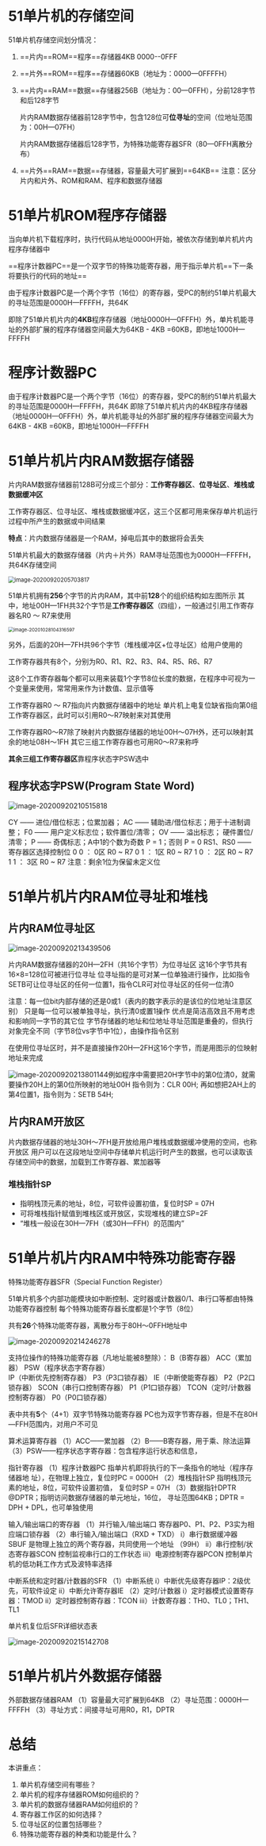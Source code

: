 # 51单片机的存储空间

51单片机存储空间划分情况：

1. ==片内==ROM==程序==存储器4KB 0000--0FFF

2. ==片外==ROM==程序==存储器60KB（地址为：0000—0FFFFH）

3. ==片内==RAM==数据==存储器256B（地址为：00—0FFH），分前128字节和后128字节

   片内RAM数据存储器前128字节中，包含128位可**位寻址**的空间（位地址范围为：00H—07FH）

   片内RAM数据存储器后128字节，为特殊功能寄存器SFR（80—0FFH离散分布）

4. ==片外==RAM==数据==存储器，容量最大可扩展到==64KB==
   注意：区分片内和片外、ROM和RAM、程序和数据存储器

# 51单片机ROM程序存储器

当向单片机下载程序时，执行代码从地址0000H开始，被依次存储到单片机片内程序存储器中

==程序计数器PC==是一个双字节的特殊功能寄存器，用于指示单片机==下一条将要执行的代码的地址==

由于程序计数器PC是一个两个字节（16位）的寄存器，受PC的制约51单片机最大的寻址范围是0000H—FFFFH，共64K

即除了51单片机片内的**4KB**程序存储器（地址0000H—0FFFH）外，单片机能寻址的外部扩展的程序存储器空间最大为64KB - 4KB =60KB，即地址1000H—FFFFH

# 程序计数器PC

由于程序计数器PC是一个两个字节（16位）的寄存器，受PC的制约51单片机最大的寻址范围是0000H—FFFFH，共64K
即除了51单片机片内的4KB程序存储器（地址0000H—0FFFH）外，单片机能寻址的外部扩展的程序存储器空间最大为64KB - 4KB =60KB，即地址1000H—FFFFH

# 51单片机片内RAM数据存储器

片内RAM数据存储器前128B可分成三个部分：**工作寄存器区**、**位寻址区**、**堆栈或数据缓冲区**

工作寄存器区、位寻址区、堆栈或数据缓冲区，这三个区都可用来保存单片机运行过程中所产生的数据或中间结果

**特点**：片内数据存储器是一个RAM，掉电后其中的数据将会丢失

51单片机最大的数据存储器（片内＋片外）RAM寻址范围也为0000H—FFFFH，共64K存储空间

<img src="C:\Users\12548\Documents\GitHub\Notebooks\课程笔记\单片机\Untitled.assets\image-20200920205703817.png" alt="image-20200920205703817" style="zoom:80%;" />

51单片机拥有**256**个字节的片内RAM，其中前**128**个的组织结构如左图所示
其中，地址00H—1FH共32个字节是**工作寄存器区**（四组），一般通过引用工作寄存器名R0 ～ R7来使用

<img src="C:\Users\12548\Documents\GitHub\Notebooks\课程笔记\单片机\第3讲 单片机存储器.assets\image-20201028104316597.png" alt="image-20201028104316597" style="zoom:67%;" />

另外，后面的20H—7FH共96个字节（堆栈缓冲区+位寻址区）给用户使用的

工作寄存器共有8个，分别为R0、R1、R2、R3、R4、R5、R6、R7

这8个工作寄存器每个都可以用来装载1个字节8位长度的数据，在程序中可视为一个变量来使用，常常用来作为计数值、显示值等

工作寄存器R0 ～ R7指向片内数据存储器中的地址
单片机上电复位缺省指向第0组工作寄存器区，此时可以引用R0～R7映射来对其使用

工作寄存器R0～R7除了映射片内数据存储器的地址00H～07H外，还可以映射其余的地址08H～1FH
其它三组工作寄存器也可用R0～R7来称呼

**其余三组工作寄存器区**靠程序状态字PSW选中

## 程序状态字PSW(Program State Word)

<img src="C:\Users\12548\Documents\GitHub\Notebooks\课程笔记\单片机\Untitled.assets\image-20200920210515818.png" alt="image-20200920210515818" style="zoom:100%;" />

CY —— 进位/借位标志；位累加器；
AC —— 辅助进/借位标志；用于十进制调整；
F0  —— 用户定义标志位；软件置位/清零；
OV —— 溢出标志； 硬件置位/清零；
P   —— 奇偶标志；A中1的个数为奇数 P = 1；否则 P = 0
RS1、RS0 ——寄存器区选择控制位
                0  0 ：    0区   R0 ~ R7
                0  1 ：    1区   R0 ~ R7
                1  0 ：    2区   R0 ~ R7
                1  1 ：    3区   R0 ~ R7 
注意：剩余1位为保留未定义位

# 51单片机片内RAM位寻址和堆栈

## 片内RAM位寻址区

![image-20200920213439506](C:\Users\12548\Documents\GitHub\Notebooks\课程笔记\单片机\Untitled.assets\image-20200920213439506.png)

片内RAM数据存储器的20H—2FH（共16个字节）为位寻址区
这16个字节共有16×8=128位可被进行位寻址
位寻址指的是可对某一位单独进行操作，比如指令SETB可让位寻址区的任何一位置1，指令CLR可对位寻址区的任何一位清0

注意：每一位bit内部存储的还是0或1（表内的数字表示的是该位的位地址注意区别）
只是每一位可以被单独寻址，执行清0或置1操作
优点是简洁高效且不用考虑和影响同一字节的其它位
字节存储器的地址和位地址寻址范围是重叠的，但执行对象完全不同（字节8位vs字节中1位），由操作指令区别

在使用位寻址区时，并不是直接操作20H—2FH这16个字节，而是用图示的位映射地址来完成

![image-20200920213801144](C:\Users\12548\Documents\GitHub\Notebooks\课程笔记\单片机\Untitled.assets\image-20200920213801144.png)例如程序中需要把20H字节中的第0位清0，就需要操作20H上的第0位所映射的地址00H
     指令则为：CLR  00H;
再如想把2AH上的第4位置1，指令则为：SETB	54H;

## 片内RAM开放区

片内数据存储器的地址30H～7FH是开放给用户堆栈或数据缓冲使用的空间，也称开放区
用户可以在这段地址空间中存储单片机运行时产生的数据，也可以读取该存储空间中的数据，加载到工作寄存器、累加器等

### 堆栈指针SP

- 指明栈顶元素的地址，8位，可软件设置初值，复位时SP = 07H
- 可将堆栈指针赋值到堆栈区或开放区，实现堆栈的建立SP=2F
- “堆栈一般设在30H—7FH（或30H—FFH）的范围内”

# 51单片机片内RAM中特殊功能寄存器

特殊功能寄存器SFR（Special Function Register）

51单片机多个内部功能模块如中断控制、定时器或计数器0/1、串行口等都由特殊功能寄存器控制
每个特殊功能寄存器长度都是1个字节（8位）

共有**26**个特殊功能寄存器，离散分布于80H～0FFH地址中

![image-20200920214246278](C:\Users\12548\Documents\GitHub\Notebooks\课程笔记\单片机\Untitled.assets\image-20200920214246278.png)

支持位操作的特殊功能寄存器（凡地址能被8整除）：
B（B寄存器）    ACC（累加器）    PSW（程序状态字寄存器）  
IP（中断优先控制寄存器）     P3（P3口锁存器）     IE（中断使能寄存器）
P2（P2口锁存器）    SCON（串行口控制寄存器）
P1（P1口锁存器）    TCON（定时/计数器控制寄存器）     P0（P0口锁存器）

表中共有**5**个（4+1）双字节特殊功能寄存器
PC也为双字节寄存器，但是不在80H—FFH范围内，对用户不可见

算术运算寄存器
（1）ACC——累加器
（2）B——B寄存器，用于乘、除法运算
（3）PSW——程序状态字寄存器：包含程序运行状态和信息，

指针寄存器
（1）程序计数器PC
指单片机即将执行的下一条指令的地址（程序存储器地
址），在物理上独立，复位时PC = 0000H
（2）堆栈指针SP
指明栈顶元素的地址，8位，可软件设置初值，
复位时SP = 07H
（3）数据指针DPTR
@DPTR；指明访问数据存储器的单元地址，16位，
寻址范围64KB；DPTR = DPH + DPL，也可单独使用

输入/输出端口的寄存器
（1）并行输入/输出端口
    寄存器P0、P1、P2、P3实为相应端口锁存器
（2）串行输入/输出端口（RXD + TXD）
     i）串行数据缓冲器 SBUF
           是物理上独立的两个寄存器，共同使用一个地址 （99H）
     ii）串行控制/状态寄存器SCON
            控制监视串行口的工作状态
     iii）电源控制寄存器PCON
            控制单片机的低功耗工作方式及波特率选择

中断系统和定时器/计数器的SFR
（1）中断系统
           i）中断优先级寄存器IP：2级优先，可软件设定
           ii）中断允许寄存器IE
（2）定时/计数器
           i）定时器模式设置寄存器：TMOD
          ii）定时器控制寄存器：TCON
          iii）计数寄存器：TH0、TL0；TH1、TL1

单片机复位后SFR详细状态表

![image-20200920215142708](C:\Users\12548\Documents\GitHub\Notebooks\课程笔记\单片机\Untitled.assets\image-20200920215142708.png)



# 51单片机片外数据存储器

外部数据存储器RAM
（1）容量最大可扩展到64KB
（2）寻址范围：0000H—FFFFH
（3）寻址方式：间接寻址可用R0，R1，DPTR 

# **总结**

本讲重点：

1. 单片机存储空间有哪些？
2. 单片机的程序存储器ROM如何组织的？
3. 单片机的数据存储器RAM如何组织的？
4. 寄存器工作区的如何选择？
5. 位寻址区的位置包括哪些？
6. 特殊功能寄存器的种类和功能是什么？